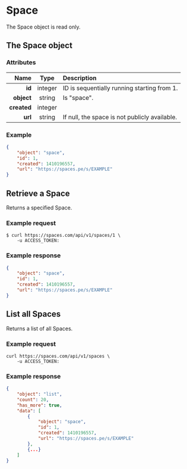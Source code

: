 Space
=====

The Space object is read only.

The Space object
----------------

### Attributes

Name | Type | Description
--:|:-:|:--
**id** | integer | ID is sequentially running starting from 1.
**object** | string | Is "space".
**created** | integer |
**url** | string | If null, the space is not publicly available.


### Example

```json
{
	"object": "space",
	"id": 1,
	"created": 1410196557,
	"url": "https://spaces.pe/s/EXAMPLE"
}
```

Retrieve a Space
----------------
Returns a specified Space.

### Example request

	$ curl https://spaces.com/api/v1/spaces/1 \
		-u ACCESS_TOKEN:

### Example response

```json
{
	"object": "space",
	"id": 1,
	"created": 1410196557,
	"url": "https://spaces.pe/s/EXAMPLE"
}
```

List all Spaces
---------------
Returns a list of all Spaces.

### Example request

	curl https://spaces.com/api/v1/spaces \
		-u ACCESS_TOKEN:

### Example response

```json
{
	"object": "list",
	"count": 20,
	"has_more": true,
	"data": [
		{
			"object": "space",
			"id": 1,
			"created": 1410196557,
			"url": "https://spaces.pe/s/EXAMPLE"
		},
		{...}
	]
}
```
